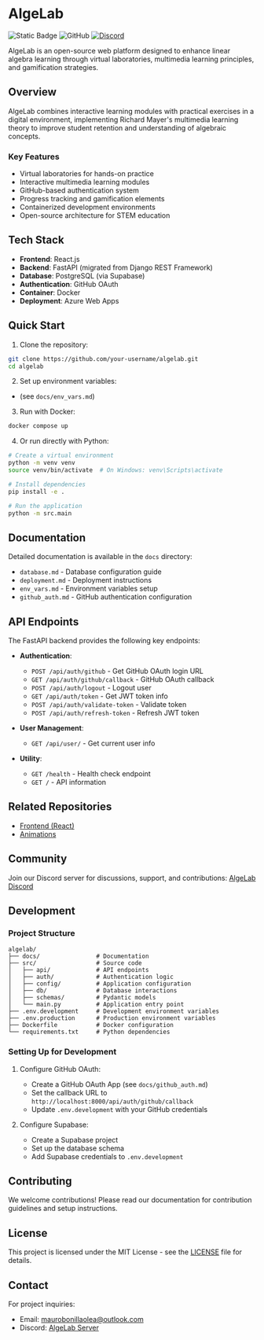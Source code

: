 # AlgeLab

![Static Badge](https://img.shields.io/badge/Python-3.11-blue)
![GitHub](https://img.shields.io/badge/license-MIT-green)
[![Discord](https://img.shields.io/discord/YOUR_SERVER_ID?color=7289da&label=Discord&logo=discord&logoColor=white)](https://discord.gg/4SRmKVZb8V)

AlgeLab is an open-source web platform designed to enhance linear algebra learning through virtual laboratories, multimedia learning principles, and gamification strategies.

## Overview

AlgeLab combines interactive learning modules with practical exercises in a digital environment, implementing Richard Mayer's multimedia learning theory to improve student retention and understanding of algebraic concepts.

### Key Features

- Virtual laboratories for hands-on practice
- Interactive multimedia learning modules
- GitHub-based authentication system
- Progress tracking and gamification elements
- Containerized development environments
- Open-source architecture for STEM education

## Tech Stack

- **Frontend**: React.js
- **Backend**: FastAPI (migrated from Django REST Framework)
- **Database**: PostgreSQL (via Supabase)
- **Authentication**: GitHub OAuth
- **Container**: Docker
- **Deployment**: Azure Web Apps

## Quick Start

1. Clone the repository:
```bash
git clone https://github.com/your-username/algelab.git
cd algelab
```

2. Set up environment variables:

-  (see `docs/env_vars.md`)

3. Run with Docker:
```bash
docker compose up
```

4. Or run directly with Python:
```bash
# Create a virtual environment
python -m venv venv
source venv/bin/activate  # On Windows: venv\Scripts\activate

# Install dependencies
pip install -e .

# Run the application
python -m src.main
```

## Documentation

Detailed documentation is available in the `docs` directory:

- `database.md` - Database configuration guide
- `deployment.md` - Deployment instructions
- `env_vars.md` - Environment variables setup
- `github_auth.md` - GitHub authentication configuration

## API Endpoints

The FastAPI backend provides the following key endpoints:

- **Authentication**:
  - `POST /api/auth/github` - Get GitHub OAuth login URL
  - `GET /api/auth/github/callback` - GitHub OAuth callback
  - `POST /api/auth/logout` - Logout user
  - `GET /api/auth/token` - Get JWT token info
  - `POST /api/auth/validate-token` - Validate token
  - `POST /api/auth/refresh-token` - Refresh JWT token

- **User Management**:
  - `GET /api/user/` - Get current user info

- **Utility**:
  - `GET /health` - Health check endpoint
  - `GET /` - API information

## Related Repositories

- [Frontend (React)](https://github.com/Mauro-Bonilla/practicum-2-react)
- [Animations](https://github.com/Mauro-Bonilla/practicum-II-animations)

## Community

Join our Discord server for discussions, support, and contributions:
[AlgeLab Discord](https://discord.gg/Q8F6xm7U)

## Development

### Project Structure

```
algelab/
├── docs/                # Documentation
├── src/                 # Source code
│   ├── api/             # API endpoints
│   ├── auth/            # Authentication logic
│   ├── config/          # Application configuration
│   ├── db/              # Database interactions
│   ├── schemas/         # Pydantic models
│   └── main.py          # Application entry point
├── .env.development     # Development environment variables
├── .env.production      # Production environment variables
├── Dockerfile           # Docker configuration
└── requirements.txt     # Python dependencies
```

### Setting Up for Development

1. Configure GitHub OAuth:
   - Create a GitHub OAuth App (see `docs/github_auth.md`)
   - Set the callback URL to `http://localhost:8000/api/auth/github/callback`
   - Update `.env.development` with your GitHub credentials

2. Configure Supabase:
   - Create a Supabase project
   - Set up the database schema
   - Add Supabase credentials to `.env.development`

## Contributing

We welcome contributions! Please read our documentation for contribution guidelines and setup instructions.

## License

This project is licensed under the MIT License - see the [LICENSE](LICENSE) file for details.

## Contact

For project inquiries:
- Email: maurobonillaolea@outlook.com
- Discord: [AlgeLab Server](https://discord.gg/Q8F6xm7U)
